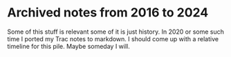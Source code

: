 # Archived notes from 2016 to 2024

Some of this stuff is relevant some of it is just history.
In 2020 or some such time I ported my Trac notes to markdown. I should come up with a relative timeline for this pile. Maybe someday I will.